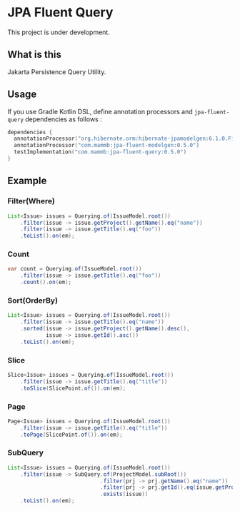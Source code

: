 # JPA Fluent Query

This project is under development.


## What is this

Jakarta Persistence Query Utility.


## Usage

If you use Gradle Kotlin DSL, define annotation processors and `jpa-fluent-query` dependencies as follows :

```kotlin
dependencies {
  annotationProcessor("org.hibernate.orm:hibernate-jpamodelgen:6.1.0.Final")
  annotationProcessor("com.mammb:jpa-fluent-modelgen:0.5.0")
  testImplementation("com.mammb:jpa-fluent-query:0.5.0")
}
```

## Example

### Filter(Where)

```java
List<Issue> issues = Querying.of(IssueModel.root())
    .filter(issue -> issue.getProject().getName().eq("name"))
    .filter(issue -> issue.getTitle().eq("foo"))
    .toList().on(em);
```


### Count

```java
var count = Querying.of(IssueModel.root())
    .filter(issue -> issue.getTitle().eq("foo"))
    .count().on(em);
```


### Sort(OrderBy)

```java
List<Issue> issues = Querying.of(IssueModel.root())
    .filter(issue -> issue.getTitle().eq("name"))
    .sorted(issue -> issue.getProject().getName().desc(),
            issue -> issue.getId().asc())
    .toList().on(em);
```


### Slice

```java
Slice<Issue> issues = Querying.of(IssueModel.root())
    .filter(issue -> issue.getTitle().eq("title"))
    .toSlice(SlicePoint.of()).on(em);
```


### Page

```java
Page<Issue> issues = Querying.of(IssueModel.root())
    .filter(issue -> issue.getTitle().eq("title"))
    .toPage(SlicePoint.of()).on(em);
```


### SubQuery

```java
List<Issue> issues = Querying.of(IssueModel.root())
    .filter(issue -> SubQuery.of(ProjectModel.subRoot())
                             .filter(prj -> prj.getName().eq("name"))
                             .filter(prj -> prj.getId().eq(issue.getProject().getId()))
                             .exists(issue))
    .toList().on(em);
```


